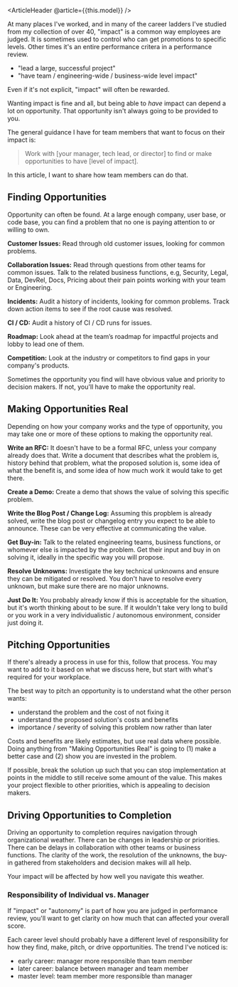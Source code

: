 <ArticleHeader @article={{this.model}} />

At many places I've worked, and in many of the career ladders I've studied from my collection of over 40, "impact" is a common way employees are judged. It is sometimes used to control who can get promotions to specific levels. Other times it's an entire performance critera in a performance review.

- "lead a large, successful project"
- "have team / engineering-wide / business-wide level impact"

Even if it's not explicit, "impact" will often be rewarded.

Wanting impact is fine and all, but being able to *have* impact can depend a lot on opportunity. That opportunity isn't always going to be provided to you.

The general guidance I have for team members that want to focus on their impact is:

> Work with [your manager, tech lead, or director] to find or make opportunities to have [level of impact].

In this article, I want to share how team members can do that.


## Finding Opportunities

Opportunity can often be found. At a large enough company, user base, or code base, you can find a problem that no one is paying attention to or willing to own.

**Customer Issues:** Read through old customer issues, looking for common problems.

**Collaboration Issues:** Read through questions from other teams for common issues. Talk to the related business functions, e.g, Security, Legal, Data, DevRel, Docs, Pricing about their pain points working with your team or Engineering.

**Incidents:** Audit a history of incidents, looking for common problems. Track down action items to see if the root cause was resolved.

**CI / CD:** Audit a history of CI / CD runs for issues.

**Roadmap:** Look ahead at the team’s roadmap for impactful projects and lobby to lead one of them.

**Competition:** Look at the industry or competitors to find gaps in your company's products.

Sometimes the opportunity you find will have obvious value and priority to decision makers. If not, you'll have to make the opportunity real.


## Making Opportunities Real

Depending on how your company works and the type of opportunity, you may take one or more of these options to making the opportunity real.

**Write an RFC:** It doesn't have to be a formal RFC, unless your company already does that. Write a document that describes what the problem is, history behind that problem, what the proposed solution is, some idea of what the benefit is, and some idea of how much work it would take to get there.

**Create a Demo:** Create a demo that shows the value of solving this specific problem.

**Write the Blog Post / Change Log:** Assuming this propblem is already solved, write the blog post or changelog entry you expect to be able to announce. These can be very effective at communicating the value.

**Get Buy-in:** Talk to the related engineering teams, business functions, or whomever else is impacted by the problem. Get their input and buy in on solving it, ideally in the specific way you will propose.

**Resolve Unknowns:** Investigate the key technical unknowns and ensure they can be mitigated or resolved. You don't have to resolve every unknown, but make sure there are no major unknowns.

**Just Do It:** You probably already know if this is acceptable for the situation, but it's worth thinking about to be sure. If it wouldn't take very long to build or you work in a very individualistic / autonomous environment, consider just doing it.


## Pitching Opportunities

If there's already a process in use for this, follow that process. You may want to add to it based on what we discuss here, but start with what's required for your workplace.

The best way to pitch an opportunity is to understand what the other person wants:

- understand the problem and the cost of not fixing it
- understand the proposed solution's costs and benefits
- importance / severity of solving this problem now rather than later

Costs and benefits are likely estimates, but use real data where possible. Doing anything from "Making Opportunities Real" is going to (1) make a better case and (2) show you are invested in the problem. 

If possible, break the solution up such that you can stop implementation at points in the middle to still receive some amount of the value. This makes your project flexible to other priorities, which is appealing to decision makers.


## Driving Opportunities to Completion

Driving an opportunity to completion requires navigation through organizational weather. There can be changes in leadership or priorities. There can be delays in collaboration with other teams or business functions. The clarity of the work, the resolution of the unknowns, the buy-in gathered from stakeholders and decision makes will all help.

Your impact will be affected by how well you navigate this weather.


### Responsibility of Individual vs. Manager

If "impact" or "autonomy" is part of how you are judged in performance review, you'll want to get clarity on how much that can affected your overall score.

Each career level should probably have a different level of responsibility for how they find, make, pitch, or drive opportunities. The trend I've noticed is:

- early career: manager more responsible than team member
- later career: balance between manager and team member
- master level: team member more responsible than manager
